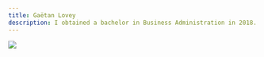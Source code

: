 ```yaml
---
title: Gaëtan Lovey
description: I obtained a bachelor in Business Administration in 2018. I am currently doing a master in management at university of Lausanne (UNIL)
---
```


![](/image.png)

